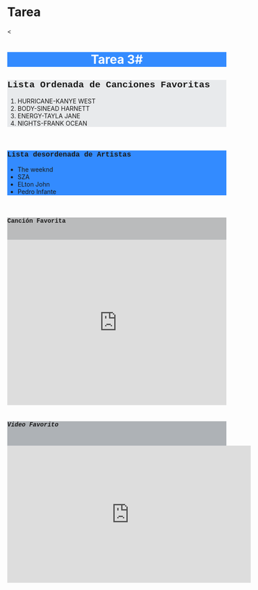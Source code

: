 # Tarea
<<!DOCTYPE html>
<html>
<style type="text/css">
	body{
		background: url(Cuadros.jpg);
		background-attachment: fixed;
		background-position: center;
		background-repeat: no-repeat;
		background-size: cover;
	}

	h1{
		font-family: Consolas;
		font-size: 100;

		}

		div{
			background-color: 338BFF;

		}

		#Ordenada{
			background-color: E8EAEC;
			font-size: 14;
		}

		#desordenada{
			background-color:
CED2D5
;

		}

		h2{
			font-family: Courier;
		}

		h3{
			font-family: Courier;
		}

		h4{
			font-family: Courier;
		}

		#Audio{
			background-color: BABBBC;
		}

		#Video{
			background-color: AEB2B6;
		}

		h5{
			font-family: Courier;
		}
</style>
<head>
	<meta charset="utf-8">
	<title>Tarea #3</title>
</head>
<body>
<div><center><h1><font color="white">Tarea 3#</font></h1></center></div>
<div id="Ordenada">
	<left><h2>Lista Ordenada de Canciones Favoritas</h2></left>
    <ol type="1">
    	<li>HURRICANE-KANYE WEST</li>
    	<li>BODY-SINEAD HARNETT</li>
    	<li>ENERGY-TAYLA JANE</li>
    	<li>NIGHTS-FRANK OCEAN</li>
    </ol>
       
</div>
<BR>
<div id="desordenada">
	<left><h3>Lista desordenada de Artistas</h3></left>
	<ul>
		<li>The weeknd</li>
		<li>SZA</li>
		<li>ELton John</li>
		<li>Pedro Infante</li>
	</ul>
	
</div>
<br>
<div id="Audio">
	<left><h4>Canción Favorita</h4></left>
	<br>
	<iframe src="https://open.spotify.com/embed/track/0ARK753YaiJbpLUk7z5yIM" width="100%" height="380" frameBorder="0" allowtransparency="true" allow="encrypted-media"></iframe>

</div>
<br>
<div id="Video">
	<left><h5>Video Favorito</h5></left>
	<br>
	<iframe width="560" height="315" src="https://www.youtube.com/embed/JQbjS0_ZfJ0" title="YouTube video player" frameborder="0" allow="accelerometer; autoplay; clipboard-write; encrypted-media; gyroscope; picture-in-picture" allowfullscreen></iframe>

	
</div>

</body>
</html>
